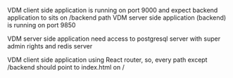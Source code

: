 VDM client side application is running on port 9000 and expect backend application to sits on /backend path
VDM server side application (backend) is running on port 9850

VDM server side application need access to postgresql server with super admin rights and redis server

VDM client side application using React router, so, every path except /backend should point to index.html on /